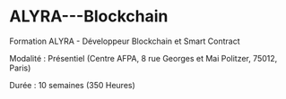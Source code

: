 # ALYRA---Blockchain
Formation ALYRA - Développeur Blockchain et Smart Contract


Modalité : Présentiel (Centre AFPA, 8 rue Georges et Mai Politzer, 75012, Paris)

Durée : 10 semaines (350 Heures)
